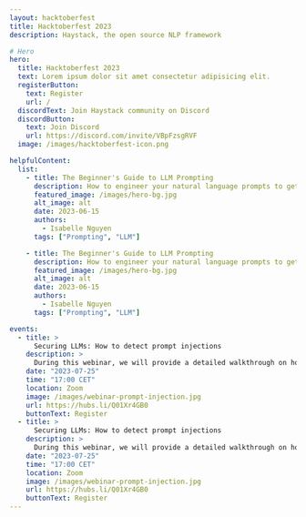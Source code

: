 ```yaml
---
layout: hacktoberfest
title: Hacktoberfest 2023
description: Haystack, the open source NLP framework

# Hero
hero:
  title: Hacktoberfest 2023
  text: Lorem ipsum dolor sit amet consectetur adipisicing elit.
  registerButton:
    text: Register
    url: /
  discordText: Join Haystack community on Discord
  discordButton:
    text: Join Discord
    url: https://discord.com/invite/VBpFzsgRVF
  image: /images/hacktoberfest-icon.png

helpfulContent:
  list:
    - title: The Beginner's Guide to LLM Prompting
      description: How to engineer your natural language prompts to get the best answers from a large language model
      featured_image: /images/hero-bg.jpg
      alt_image: alt
      date: 2023-06-15
      authors:
        - Isabelle Nguyen
      tags: ["Prompting", "LLM"]

    - title: The Beginner's Guide to LLM Prompting
      description: How to engineer your natural language prompts to get the best answers from a large language model
      featured_image: /images/hero-bg.jpg
      alt_image: alt
      date: 2023-06-15
      authors:
        - Isabelle Nguyen
      tags: ["Prompting", "LLM"]

events:
  - title: >
      Securing LLMs: How to detect prompt injections
    description: >
      During this webinar, we will provide a detailed walkthrough on how we curated a dataset and trained a classifier...
    date: "2023-07-25"
    time: "17:00 CET"
    location: Zoom
    image: /images/webinar-prompt-injection.jpg
    url: https://hubs.li/Q01Xr4GB0
    buttonText: Register
  - title: >
      Securing LLMs: How to detect prompt injections
    description: >
      During this webinar, we will provide a detailed walkthrough on how we curated a dataset and trained a classifier...
    date: "2023-07-25"
    time: "17:00 CET"
    location: Zoom
    image: /images/webinar-prompt-injection.jpg
    url: https://hubs.li/Q01Xr4GB0
    buttonText: Register
---
```

